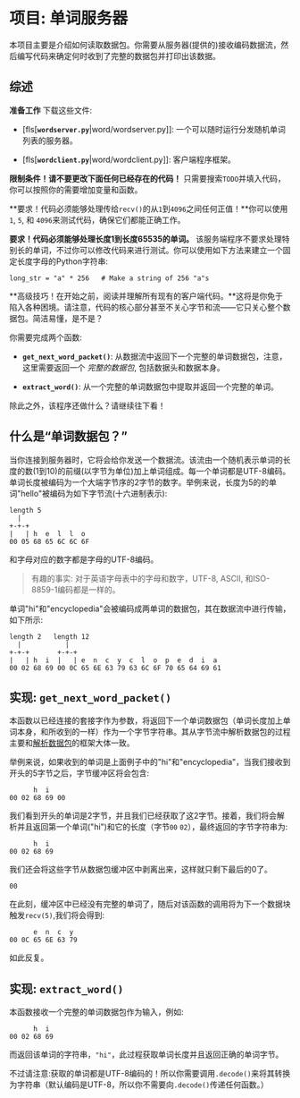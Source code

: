 # 项目: 单词服务器

本项目主要是介绍如何读取数据包。你需要从服务器(提供的)接收编码数据流，然后编写代码来确定何时收到了完整的数据包并打印出该数据。

## 综述

**准备工作** 下载这些文件:
* [fls[**`wordserver.py`**|word/wordserver.py]]: 一个可以随时运行分发随机单词列表的服务器。

* [fls[**`wordclient.py`**|word/wordclient.py]]: 客户端程序框架。

**限制条件！请不要更改下面任何已经存在的代码！** 只需要搜索`TODO`并填入代码，你可以按照你的需要增加变量和函数。

**要求！代码必须能够处理传给`recv()`的从`1`到`4096`之间任何正值！**你可以使用`1`, `5`, 和 `4096`来测试代码，确保它们都能正确工作。

**要求！代码必须能够处理长度1到长度65535的单词。** 该服务端程序不要求处理特别长的单词，不过你可以修改代码来进行测试。你可以使用如下方法来建立一个固定长度字母的Python字符串:

``` {.py}
long_str = "a" * 256   # Make a string of 256 "a"s
```

**高级技巧！在开始之前，阅读并理解所有现有的客户端代码。**这将是你免于陷入各种困境。请注意，代码的核心部分甚至不关心字节和流——它只关心整个数据包。简洁易懂，是不是？

你需要完成两个函数:
* **`get_next_word_packet()`**: 从数据流中返回下一个完整的单词数据包，注意，这里需要返回一个 _完整的数据包_, 包括数据头和数据本身。

* **`extract_word()`**: 从一个完整的单词数据包中提取并返回一个完整的单词。

除此之外，该程序还做什么？请继续往下看！

## 什么是“单词数据包？”

当你连接到服务器时，它将会给你发送一个数据流。该流由一个随机表示单词的长度的数(1到10)的前缀(以字节为单位)加上单词组成。每一个单词都是UTF-8编码。
单词长度被编码为一个大端字节序的2字节的数字。举例来说，长度为5的的单词"hello"被编码为如下字节流(十六进制表示):

``` {.default}
length 5
  |
+-+-+
|   | h  e  l  l  o
00 05 68 65 6C 6C 6F
```

和字母对应的数字都是字母的UTF-8编码。
> 有趣的事实: 对于英语字母表中的字母和数字，UTF-8, ASCII, 和ISO-8859-1编码都是一样的。

单词"hi"和"encyclopedia"会被编码成两单词的数据包，其在数据流中进行传输，如下所示:

``` {.default}
length 2   length 12
  |           |
+-+-+       +-+-+
|   | h  i  |   | e  n  c  y  c  l  o  p  e  d  i  a
00 02 68 69 00 0C 65 6E 63 79 63 6C 6F 70 65 64 69 61
```

## 实现: `get_next_word_packet()`

本函数以已经连接的套接字作为参数，将返回下一个单词数据包（单词长度加上单词本身，和所收到的一样）作为一个字节字符串。其从字节流中解析数据包的过程主要和[解析数据包](#parsing-packets)的框架大体一致。

举例来说，如果收到的单词是上面例子中的"hi"和"encyclopedia"，当我们接收到开头的5字节之后，字节缓冲区将会包含:

``` {.default}
      h  i  
00 02 68 69 00
```

我们看到开头的单词是2字节，并且我们已经获取了这2字节。接着，我们将会解析并且返回第一个单词("hi")和它的长度（字节`00` `02`），最终返回的字节字符串为:

``` {.default}
      h  i
00 02 68 69
```

我们还会将这些字节从数据包缓冲区中剥离出来，这样就只剩下最后的0了。

``` {.default}
00
```

在此刻，缓冲区中已经没有完整的单词了，随后对该函数的调用将为下一个数据块触发`recv(5)`,我们将会得到:

``` {.default}
      e  n  c  y
00 0C 65 6E 63 79
```

如此反复。

## 实现: `extract_word()`

本函数接收一个完整的单词数据包作为输入，例如:

``` {.default}
      h  i
00 02 68 69
```

而返回该单词的字符串，`"hi"`，此过程获取单词长度并且返回正确的单词字节。

不过请注意:获取的单词都是UTF-8编码的！所以你需要调用`.decode()`来将其转换为字符串（默认编码是UTF-8，所以你不需要向`.decode()`传递任何函数。）

<!-- 评分表
55 分

-10 代码框架中不需要修改的地方一字未改
-5 函数Recv只用5作为参数进行调用
-15 函数get_next_word_packet()仅仅以字节字符串的形式返回下一个完整的数据包
-5 函数get_next_word_packet()正确的从全局缓冲区中删除了完整的第一个数据包
-5 函数get_next_word_packet()在服务器关闭连接时返回None
-5 函数extract_word()从数据包中提取出单词
-10 函数extract_word()以UTF-8编码字符串的形式返回单词

-->
